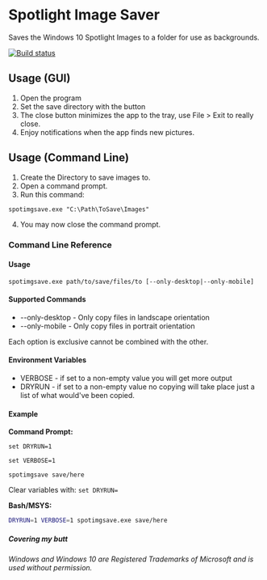 # Spotlight Image Saver
Saves the Windows 10 Spotlight Images to a folder for
use as backgrounds.

[![Build status](https://ci.appveyor.com/api/projects/status/h68ehqu2bra1g1ej?svg=true)](https://ci.appveyor.com/project/mudhairless/spotlight-image-saver)

## Usage (GUI)
1. Open the program
2. Set the save directory with the button
3. The close button minimizes the app to the tray, use File > Exit to really close.
4. Enjoy notifications when the app finds new pictures.

## Usage (Command Line)
1. Create the Directory to save images to.
2. Open a command prompt.
3. Run this command:

`spotimgsave.exe "C:\Path\ToSave\Images"`

4. You may now close the command prompt.

### Command Line Reference

#### Usage
`spotimgsave.exe path/to/save/files/to [--only-desktop|--only-mobile]`

#### Supported Commands
- --only-desktop - Only copy files in landscape orientation
- --only-mobile  - Only copy files in portrait orientation

Each option is exclusive cannot be combined with the other.

#### Environment Variables
- VERBOSE - if set to a non-empty value you will get more output
- DRYRUN - if set to a non-empty value no copying will take place just a list of what would've been copied.

#### Example
__Command Prompt:__
```
set DRYRUN=1

set VERBOSE=1

spotimgsave save/here
```

Clear variables with:
`set DRYRUN=`

__Bash/MSYS:__
```bash
DRYRUN=1 VERBOSE=1 spotimgsave.exe save/here
```

##### Covering my butt
_Windows and Windows 10 are Registered Trademarks of Microsoft and is used without permission._
